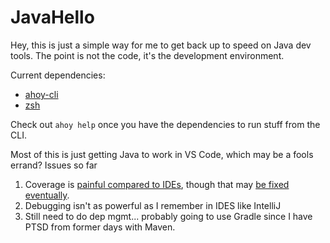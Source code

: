 # JavaHello
Hey, this is just a simple way for me to get back up to speed on Java dev tools. The point is not the code, it's the development environment.

Current dependencies:

* [ahoy-cli](https://ahoy-cli.readthedocs.io/en/latest/)
* [zsh](https://www.zsh.org/)

Check out `ahoy help` once you have the dependencies to run stuff from the CLI.

Most of this is just getting Java to work in VS Code, which may be a fools errand? Issues so far

1. Coverage is [painful compared to IDEs](https://github.com/microsoft/vscode-java-test/issues/387), though that may [be fixed eventually](https://github.com/microsoft/vscode/issues/123713).
2. Debugging isn't as powerful as I remember in IDES like IntelliJ
3. Still need to do dep mgmt... probably going to use Gradle since I have PTSD from former days with Maven.